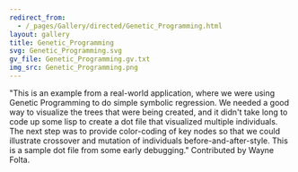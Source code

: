 ```yaml
---
redirect_from:
  - /_pages/Gallery/directed/Genetic_Programming.html
layout: gallery
title: Genetic_Programming
svg: Genetic_Programming.svg
gv_file: Genetic_Programming.gv.txt
img_src: Genetic_Programming.png
---
```

"This is an example from a real-world application, where we were using Genetic Programming to do simple symbolic regression. We needed a good way to visualize the trees that were being created, and it didn't take long to code up some lisp to create a dot file that visualized multiple individuals. The next step was to provide color-coding of key nodes so that we could illustrate crossover and mutation of individuals before-and-after-style. This is a sample dot file from some early debugging." Contributed by Wayne Folta. 
